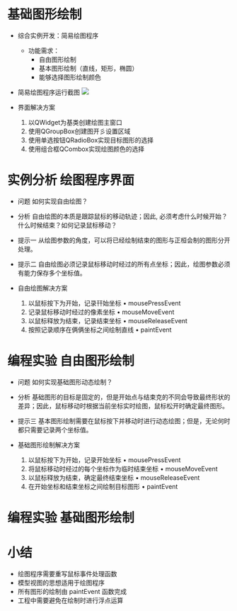 # 基础图形绘制
- 综合实例开发：简易绘图程序
    - 功能需求：
        - 自甶图形绘制
        - 基本图形绘制（直线，矩形，椭圆）
        - 能够选择图形绘制颜色

- 简易绘图程序运行截图
    ![](_v_images_/.png)

- 界面解决方案
    1. 以QWidget为基类创建绘图主窗口
    2. 使用QGroupBox创建图开彡设置区域
    3. 使用单选按钮QRadioBox实现目标图形的选择
    4. 使用组合框QCombox实现绘图颜色的选择

# 实例分析 绘图程序界面

- 问题
    如何实现自由绘图？

- 分析
    自由绘图的本质是跟踪鼠标的移动轨迹；因此, 必须考虑什么时候开始？什么时候结束？如何记录鼠标移动？

- 提示一
    从绘图参数的角度，可以将已经绘制结束的图形与正桓会制的图形分开处理。

- 提示二
    自由绘图必须记录鼠标移动时经过的所有点坐标；因此，绘图参数必须有能力保存多个坐标值。

- 自甶绘图解决方案
    1. 以鼠标按下为开始，记录幵始坐标
        • mousePressEvent
    2. 记录鼠标移动时经过的像素坐标
        • mouseMoveEvent
    3. 以鼠标释放为结束，记录结束坐标
        • mouseReleaseEvent
    4. 按照记录顺序在俩俩坐标之间绘制直线
        • paintEvent

# 编程实验 自由图形绘制

- 问题
    如何实现基础图形动态绘制？

- 分析
    基础图形的目标是固定的，但是开始点与结束克的不同会导致最终形状的差异；因此，鼠标移动时根据当前坐标实时绘图，鼠标松开时确定最终图形。

- 提示三
    基本图形绘制需要在鼠标按下并移动时进行动态绘图；但是，无论何时都只需要记录两个坐标值。

- 基础图形绘制解决方案
    1. 以鼠标按下为开始，记录开始坐标
        • mousePressEvent
    2. 将鼠标移动时经过的每个坐标作为临时结束坐标
        • mouseMoveEvent
    3. 以鼠标释放为结束，确定最终结束坐标
        • mouseReleaseEvent
    4. 在开始坐标和结束坐标之间绘制目标图形
        • paintEvent

# 编程实验 基础图形绘制

# 小结
- 绘图程序需要重写鼠标事件处理函数
- 模型视图的思想适用于绘图程序
- 所有图形的绘制由 paintEvent 函数完成
- 工程中需要避免在绘制时进行浮点运算

